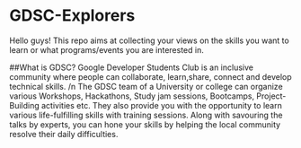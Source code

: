 # GDSC-Explorers
Hello guys! This repo aims at collecting your views on the skills you want to learn or what programs/events you are interested in.

##What is GDSC?
Google Developer Students Club is an inclusive community where people can collaborate, learn,share, connect and develop technical skills. /n
The GDSC team of a University or college can organize various Workshops, Hackathons, Study jam sessions, Bootcamps, Project-Building activities etc. They also provide you with the opportunity to learn various life-fulfilling skills with training sessions. Along with savouring the talks by experts, you can hone your skills by helping the local community resolve their daily difficulties.
